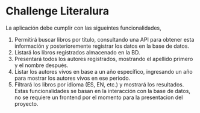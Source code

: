 # Challenge Literalura

La aplicación debe cumplir con las sigueintes funcionalidades,
1. Permitirá buscar libros por título, consultando una API para obtener esta información y posterioremente registrar los datos en la base de datos.
2. Listará los libros registrados almacenado en la BD.
3. Presentará todos los autores registrados, mostrando el apellido primero y el nombre después.
4. Listar los autores vivos en base a un año específico, ingresando un año para mostrar los autores vivos en ese periodo.
5. Filtrará los libros por idioma (ES, EN, etc.) y mostrará los resultados. Estas funcionalidades se basan en la interacción con la base de datos, no se requiere un frontend por el momento para la presentacion del proyecto.


